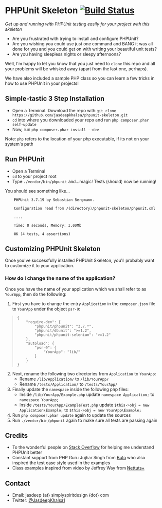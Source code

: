 # PHPUnit Skeleton [![Build Status](https://travis-ci.org/jasdeepkhalsa/phpunit-skeleton.svg)](https://travis-ci.org/jasdeepkhalsa/phpunit-skeleton)
_Get up and running with PHPUnit testing easily for your project with this skeleton_

* Are you frustrated with trying to install and configure PHPUnit?
* Are you wishing you could use just one command and BANG it was all done for you and you could get on with writing your beautiful unit tests?
* Are you having sleepless nights or sleepy afternoons?

Well, I'm happy to let you know that you just need to `clone` this repo and all your problems will be whisked away (apart from the last one, perhaps).

We have also included a sample PHP class so you can learn a few tricks in how to use PHPUnit in your projects!

## Simple-tastic 3 Step Installation ##
* Open a Terminal. Download the repo with `git clone https://github.com/jasdeepkhalsa/phpunit-skeleton.git`
* `cd` into where you downloaded your repo and run `php composer.phar self-update`
* Now, run `php composer.phar install --dev`

Note: `php` refers to the location of your php executable, if its not on your system's path

## Run PHPUnit ##
* Open a Terminal
* `cd` to your project root
* Type `./vendor/bin/phpunit` and...magic! Tests (should) now be running!

You should see something like...

		PHPUnit 3.7.19 by Sebastian Bergmann.
		
		Configuration read from /(directory)/phpunit-skeleton/phpunit.xml
		
		....
		
		Time: 0 seconds, Memory: 3.00Mb
		
		OK (4 tests, 4 assertions)

## Customizing PHPUnit Skeleton  ##
Once you've successfully installed PHPUnit Skeleton, you'll probably want to customize it to your application.

### How do I change the name of the application? ###
Once you have the name of your application which we shall refer to as `YourApp`, then do the following:

1. First you have to change the entry `Application` in the `composer.json` file to `YourApp` under the object `psr-0`:

  >		{
  >			"require-dev": {
  >				"phpunit/phpunit": "3.7.*",
  >				"phpunit/dbunit": ">=1.2",
  >				"phpunit/phpunit-selenium": ">=1.2"
  >			},
  >			"autoload": {
  >				"psr-0": {
  >					"YourApp": "lib/"
  >				}
  >			}
  >		}
  >

2. Next, rename the following two directories from `Application` to `YourApp`:
	* Rename `/lib/Application/` to `/lib/YourApp/`
	* Rename `/tests/Application/` to `/tests/YourApp/`
3. Finally update the `namespace` inside the following php files:
	* Inside `/lib/YourApp/Example.php` update `namespace Application;` to `namespace YourApp;`
	* Inside `/tests/YourApp/ExampleTest.php` update `$this->obj = new Application\Example;` to `$this->obj = new YourApp\Example;`
4. Run `php composer.phar update` again to update the sources
5. Run `./vendor/bin/phpunit` again to make sure all tests are passing again

## Credits ##
* To the wonderful people on [Stack Overflow](http://stackoverflow.com/questions/15710410/autoloading-classes-in-phpunit-using-composer-and-autoload-php) for helping me understand PHPUnit better
* Constant support from PHP Guru Jujhar Singh from [Buto](http://get.buto.tv/) who also inspired the test case style used in the examples
* Class examples inspired from video by Jeffrey Way from [Nettuts+](http://net.tutsplus.com/tutorials/php/better-workflow-in-php-with-composer-namespacing-and-phpunit/)

## Contact ##
* Email: jasdeep {at} simplyspiritdesign {dot} com
* Twitter: [@JasdeepKhalsa1](http://twitter.com/@JasdeepKhalsa1)
